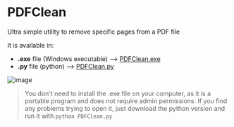 # PDFClean
Ultra simple utility to remove specific pages from a PDF file

It is available in:
- **.exe** file (Windows executable) --> [PDFClean.exe](PDFClean.exe)
- **.py** file (python) --> [PDFClean.py](PDFClean.py)

![image](https://github.com/user-attachments/assets/d235a297-5cab-45d4-b6df-08849e8576e6)

>You don't need to install the .exe file on your computer, as it is a portable program and does not require admin permissions. If you find any problems trying to open it, just download the python version and run it with `python PDFClean.py`

